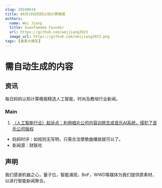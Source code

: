 ```yaml
---
slug: 20240619
title: 06月19日妈妈认知计算晚报
authors:
  name: Wei Jiang
  title: Suanfamama Founder
  url: https://github.com/weijiang2023
  image_url: https://github.com/weijiang2023.png
tags: [垂类大模型]
---
```


# 需自动生成的内容
## 资讯
每日妈妈认知计算晚报精选人工智能，时尚及教培行业新闻。

### Main

1. [（人工智能行业）起诉点：利用唱片公司内容训练生成音乐AI系统，侵犯了音乐公司版权](https://www.cls.cn/detail/1713321)
* 妈妈时评：如规则无写明，只需合法使歌曲播放就可以了。
* 新闻源：财联社

## 声明

我们感谢机器之心，量子位，智能涌现，BoF，WWD等媒体为我们提供原素材，以进行智能新闻聚合。